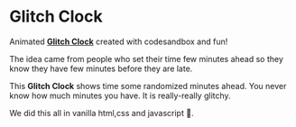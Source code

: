 # Glitch Clock

Animated [**Glitch Clock**](https://6sexvh.csb.app/) created with codesandbox and fun! 

The idea came from people who set their time few minutes ahead so they know they have few minutes before they are late. 

This **Glitch Clock** shows time some randomized minutes ahead. You never know how much minutes you have. It is really-really glitchy.

We did this all in vanilla html,css and javascript 🍦.
